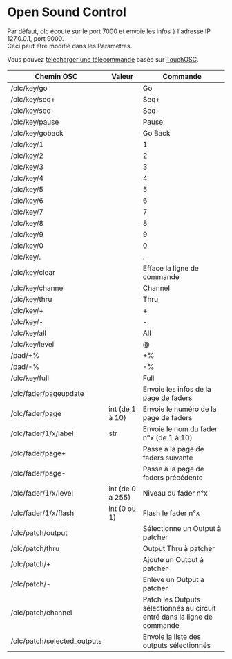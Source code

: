 # Open Sound Control
Par défaut, olc écoute sur le port 7000 et envoie les infos à l'adresse IP 127.0.0.1, port 9000.  
Ceci peut être modifié dans les Paramètres.

Vous pouvez [télécharger une télécommande](../assets/olc.tosc) basée sur [TouchOSC](https://hexler.net/touchosc).

<style>
.tablelines table, .tablelines td, .tablelines th {
        border: 1px solid black;
        }
</style>
Chemin OSC | Valeur | Commande
---------- | ------ | --------
/olc/key/go | | Go
/olc/key/seq+ | | Seq+
/olc/key/seq- | | Seq-
/olc/key/pause | | Pause
/olc/key/goback | | Go Back
/olc/key/1 | | 1
/olc/key/2 | | 2
/olc/key/3 | | 3
/olc/key/4 | | 4
/olc/key/5 | | 5
/olc/key/6 | | 6
/olc/key/7 | | 7
/olc/key/8 | | 8
/olc/key/9 | | 9
/olc/key/0 | | 0
/olc/key/. | | .
/olc/key/clear | | Efface la ligne de commande
/olc/key/channel | | Channel
/olc/key/thru | | Thru
/olc/key/+ | | +
/olc/key/- | | -
/olc/key/all | | All
/olc/key/level | | @
/pad/+% | | +%
/pad/-% | | -%
/olc/key/full | | Full
/olc/fader/pageupdate | | Envoie les infos de la page de faders
/olc/fader/page | int (de 1 à 10) | Envoie le numéro de la page de faders
/olc/fader/1/x/label | str | Envoie le nom du fader n°x (de 1 à 10)
/olc/fader/page+ | | Passe à la page de faders suivante
/olc/fader/page- | | Passe à la page de faders précédente
/olc/fader/1/x/level | int (de 0 à 255) | Niveau du fader n°x
/olc/fader/1/x/flash | int (0 ou 1) | Flash le fader n°x
/olc/patch/output | | Sélectionne un Output à patcher
/olc/patch/thru | | Output Thru à patcher
/olc/patch/+ | | Ajoute un Output à patcher
/olc/patch/- | | Enlève un Output à patcher
/olc/patch/channel | | Patch les Outputs sélectionnés au circuit entré dans la ligne de commande
/olc/patch/selected_outputs | | Envoie la liste des outputs sélectionnés